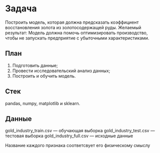 # Задача
Построить модель, которая  должна предсказать коэффициент восстановления золота из золотосодержащей руды.
Желаемый результат: Модель должна помочь оптимизировать производство, чтобы не запускать предприятие с убыточными характеристиками.

## План
1. Подготовить данные;
2. Провести исследовательский анализ данных;
3. Построить и обучить модель.

## Стек
pandas, numpy, matplotlib и sklearn.

## Данные
gold_industry_train.csv — обучающая выборка
gold_industry_test.csv — тестовая выборка
gold_industry_full.csv — исходные данные

Название каждого признака соответсвует его физическому смыслу
